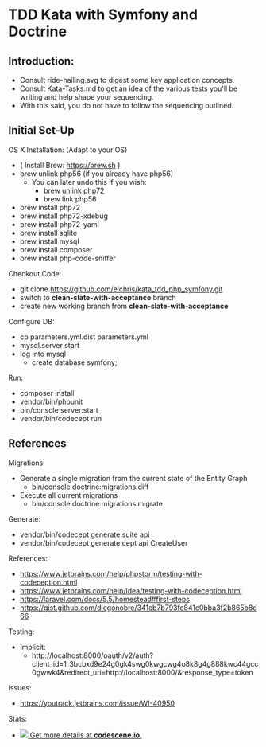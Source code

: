 TDD Kata with Symfony and Doctrine
==================================

## Introduction:

* Consult ride-hailing.svg to digest some key application concepts.
* Consult Kata-Tasks.md to get an idea of the various tests you'll be writing and help shape your sequencing.
* With this said, you do not have to follow the sequencing outlined.

## Initial Set-Up

OS X Installation: (Adapt to your OS)

* ( Install Brew: https://brew.sh )
* brew unlink php56 (if you already have php56)
    * You can later undo this if you wish:
        * brew unlink php72
        * brew link php56
* brew install php72
* brew install php72-xdebug
* brew install php72-yaml
* brew install sqlite
* brew install mysql
* brew install composer
* brew install php-code-sniffer

Checkout Code:

* git clone https://github.com/elchris/kata_tdd_php_symfony.git
* switch to **clean-slate-with-acceptance** branch
* create new working branch from **clean-slate-with-acceptance**

Configure DB:

* cp parameters.yml.dist parameters.yml
* mysql.server start
* log into mysql
    * create database symfony;

Run:

* composer install
* vendor/bin/phpunit
* bin/console server:start
* vendor/bin/codecept run

## References

Migrations:

* Generate a single migration from the current state of the Entity Graph
    * bin/console doctrine:migrations:diff
* Execute all current migrations
    * bin/console doctrine:migrations:migrate

Generate:

* vendor/bin/codecept generate:suite api
* vendor/bin/codecept generate:cept api CreateUser

References:

* https://www.jetbrains.com/help/phpstorm/testing-with-codeception.html
* https://www.jetbrains.com/help/idea/testing-with-codeception.html
* https://laravel.com/docs/5.5/homestead#first-steps
* https://gist.github.com/diegonobre/341eb7b793fc841c0bba3f2b865b8d66

Testing:

* Implicit:
    * http://localhost:8000/oauth/v2/auth?client_id=1_3bcbxd9e24g0gk4swg0kwgcwg4o8k8g4g888kwc44gcc0gwwk4&redirect_uri=http://localhost:8000/&response_type=token

Issues:

* https://youtrack.jetbrains.com/issue/WI-40950


Stats:
* [![](http://codescene.io/projects/2090/status.svg) Get more details at **codescene.io**.](http://codescene.io/projects/2090/jobs/latest-successful/results)
